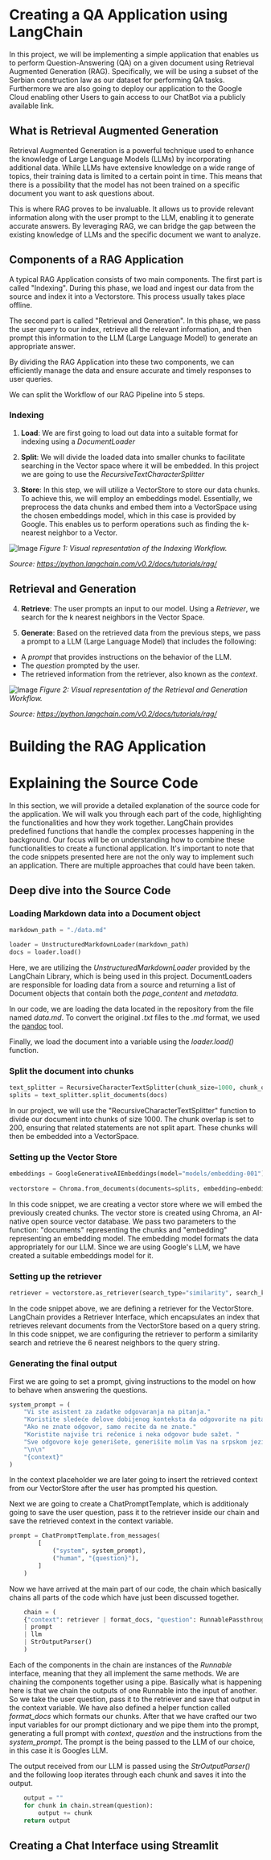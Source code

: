 # Creating a QA Application using LangChain

In this project, we will be implementing a simple application that enables us to perform Question-Answering (QA) on a given document using Retrieval Augmented Generation (RAG). Specifically, we will be using a subset of the Serbian construction law as our dataset for performing QA tasks. Furthermore we are also going to deploy our application to the Google Cloud enabling other Users to gain access to our ChatBot via a publicly available link.

## What is Retrieval Augmented Generation
Retrieval Augmented Generation is a powerful technique used to enhance the knowledge of Large Language Models (LLMs) by incorporating additional data. While LLMs have extensive knowledge on a wide range of topics, their training data is limited to a certain point in time. This means that there is a possibility that the model has not been trained on a specific document you want to ask questions about.

This is where RAG proves to be invaluable. It allows us to provide relevant information along with the user prompt to the LLM, enabling it to generate accurate answers. By leveraging RAG, we can bridge the gap between the existing knowledge of LLMs and the specific document we want to analyze. 


## Components of a RAG Application

A typical RAG Application consists of two main components. The first part is called "Indexing". During this phase, we load and ingest our data from the source and index it into a Vectorstore. This process usually takes place offline.

The second part is called "Retrieval and Generation". In this phase, we pass the user query to our index, retrieve all the relevant information, and then prompt this information to the LLM (Large Language Model) to generate an appropriate answer.

By dividing the RAG Application into these two components, we can efficiently manage the data and ensure accurate and timely responses to user queries.

We can split the Workflow of our RAG Pipeline into 5 steps.
### Indexing 
1. **Load**: We are first going to load out data into a suitable format for indexing using a _DocumentLoader_ 

2. **Split**: We will divide the loaded data into smaller chunks to facilitate searching in the Vector space where it will be embedded. In this project we are going to use the _RecursiveTextCharacterSplitter_

3. **Store**: In this step, we will utilize a VectorStore to store our data chunks. To achieve this, we will employ an embeddings model. Essentially, we preprocess the data chunks and embed them into a VectorSpace using the chosen embeddings model, which in this case is provided by Google. This enables us to perform operations such as finding the k-nearest neighbor to a Vector.

![Image](images/rag_indexing-8160f90a90a33253d0154659cf7d453f.png)
*Figure 1: Visual representation of the Indexing Workflow.*

*Source: https://python.langchain.com/v0.2/docs/tutorials/rag/*

## Retrieval and Generation
4. **Retrieve**: The user prompts an input to our model. Using a _Retriever_, we search for the k nearest neighbors in the Vector Space.

5. **Generate**: Based on the retrieved data from the previous steps, we pass a prompt to a LLM (Large Language Model) that includes the following:
- A _prompt_ that provides instructions on the behavior of the LLM.
- The _question_ prompted by the user.
- The retrieved information from the retriever, also known as the _context_.



![Image](images/rag_retrieval_generation-1046a4668d6bb08786ef73c56d4f228a.png)
*Figure 2: Visual representation of the Retrieval and Generation Workflow.*

*Source: https://python.langchain.com/v0.2/docs/tutorials/rag/*


# Building the RAG Application
# Explaining the Source Code

In this section, we will provide a detailed explanation of the source code for the application. We will walk you through each part of the code, highlighting the functionalities and how they work together. LangChain provides predefined functions that handle the complex processes happening in the background. Our focus will be on understanding how to combine these functionalities to create a functional application. It's important to note that the code snippets presented here are not the only way to implement such an application. There are multiple approaches that could have been taken.



## Deep dive into the Source Code

### Loading Markdown data into a Document object

```python
markdown_path = "./data.md"

loader = UnstructuredMarkdownLoader(markdown_path)
docs = loader.load()
```

Here, we are utilizing the _UnstructuredMarkdownLoader_ provided by the LangChain Library, which is being used in this project. DocumentLoaders are responsible for loading data from a source and returning a list of Document objects that contain both the _page_content_ and _metadata_.

In our code, we are loading the data located in the repository from the file named _data.md_. To convert the original _.txt_ files to the _.md_ format, we used the [pandoc](https://pandoc.org/) tool.

Finally, we load the document into a variable using the _loader.load()_ function.

### Split the document into chunks
```python
text_splitter = RecursiveCharacterTextSplitter(chunk_size=1000, chunk_overlap=200, add_start_index=True)
splits = text_splitter.split_documents(docs)
```

In our project, we will use the "RecursiveCharacterTextSplitter" function to divide our document into chunks of size 1000. The chunk overlap is set to 200, ensuring that related statements are not split apart. These chunks will then be embedded into a VectorSpace.

### Setting up the Vector Store
```python
embeddings = GoogleGenerativeAIEmbeddings(model="models/embedding-001")
    
vectorstore = Chroma.from_documents(documents=splits, embedding=embeddings)
```
In this code snippet, we are creating a vector store where we will embed the previously created chunks. The vector store is created using Chroma, an AI-native open source vector database. We pass two parameters to the function: "documents" representing the chunks and "embedding" representing an embedding model. The embedding model formats the data appropriately for our LLM. Since we are using Google's LLM, we have created a suitable embeddings model for it.

### Setting up the retriever
```python
retriever = vectorstore.as_retriever(search_type="similarity", search_kwargs={"k": 6})
```
In the code snippet above, we are defining a retriever for the VectorStore. LangChain provides a Retriever Interface, which encapsulates an index that retrieves relevant documents from the VectorStore based on a query string. In this code snippet, we are configuring the retriever to perform a similarity search and retrieve the 6 nearest neighbors to the query string.

### Generating the final output

First we are going to set a prompt, giving instructions to the model on how to behave when answering the questions.

```python
system_prompt = (
    "Vi ste asistent za zadatke odgovaranja na pitanja."
    "Koristite sledeće delove dobijenog konteksta da odgovorite na pitanje."
    "Ako ne znate odgovor, samo recite da ne znate."
    "Koristite najviše tri rečenice i neka odgovor bude sažet. "
    "Sve odgovore koje generišete, generišite molim Vas na srpskom jeziku."
    "\n\n"
    "{context}"
)
```

In the context placeholder we are later going to insert the retrieved context from our VectorStore after the user has prompted his question. 

Next we are going to create a ChatPromptTemplate, which is additionaly going to save the user question, pass it to the retriever inside our chain and save the retrieved context in the context variable. 

```python
prompt = ChatPromptTemplate.from_messages(
        [
            ("system", system_prompt),
            ("human", "{question}"),
        ]
    )
```

Now we have arrived at the main part of our code, the chain which basically chains all parts of the code which have just been discussed together.

```python
    chain = (
    {"context": retriever | format_docs, "question": RunnablePassthrough()}
    | prompt
    | llm
    | StrOutputParser()
    )
```
Each of the components in the chain are instances of the _Runnable_ interface, meaning that they all implement the same methods. We are chaining the components together using a pipe. 
Basically what is happening here is that we chain the outputs of one Runnable into the input of another. So we take the user question, pass it to the retriever and save that output in the context variable. We have also defined a helper function called _format_docs_ which formats our chunks. After that we have crafted our two input variables for our prompt dictionary and we pipe them into the prompt, generating a full prompt with _context_, _question_ and the instructions from the _system_prompt_. The prompt is the being passed to the LLM of our choice, in this case it is Googles LLM. 

The output received from our LLM is passed using the _StrOutputParser()_ and the following loop iterates through each chunk and saves it into the output. 

```python
    output = ""
    for chunk in chain.stream(question):
        output += chunk
    return output
```


## Creating a Chat Interface using Streamlit





